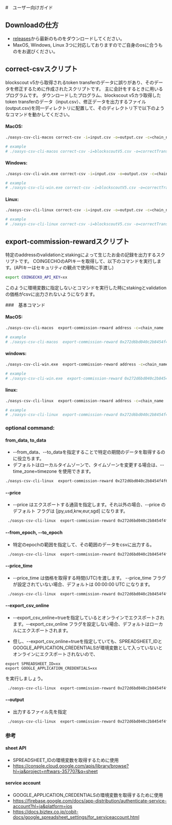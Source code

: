 #　ユーザー向けガイド


## Downloadの仕方

- [releases](https://github.com/oasysgames/explorer-csv-cli/releases)から最新のものをダウンロードしてください。
- MaxOS, Windows, Linux 3つに対応しておりますのでご自身のosに合うものをお選びください。

## correct-csvスクリプト

blockscout v5から取得されるtoken transferのデータに誤りがあり、そのデータを修正するために作成されたスクリプトです。
主に会計をするときに用いるプログラムです。
ダウンロードしたプログラム、blockscout v5カラ取得したtoken transferのデータ（input.csv）、修正データを出力するファイル(output.csv)を同一ディレクトリに配置して、そのディレクトリ下で以下のようなコマンドを動かしてください。

#### MacOS:

```bash
./oasys-csv-cli-macos correct-csv -i=input.csv -o=output.csv -c=chain_name

# example
# ./oasys-csv-cli-macos correct-csv -i=blockscoutV5.csv -o=correctTransferData.csv -c=hub_mainnet
```

#### Windows:

```bash
./oasys-csv-cli-win.exe correct-csv -i=input.csv -o=output.csv -c=chain_name

# example
# ./oasys-csv-cli-win.exe correct-csv -i=blockscoutV5.csv -o=correctTransferData.csv -c=hub_mainnet
```

#### Linux:

```bash
./oasys-csv-cli-linux correct-csv -i=input.csv -o=output.csv -c=chain_name

# example
# ./oasys-csv-cli-linux correct-csv -i=blockscoutV5.csv -o=correctTransferData.csv -c=hub_mainnet
```

## export-commission-rewardスクリプト

特定のaddressのvalidationとstakingによって生じたお金の記録を出力するスクリプトです。
COINGECHOのAPIキーを取得して、以下のコマンドを実行します。(APIキーはセキュリティの観点で使用時に手渡し)

```bash
export COINGECKO_API_KEY=xx
```

このように環境変数に指定しないとコマンドを実行した時にstakingとvalidationの価格がcsvに出力されないようになります。

###　基本コマンド

#### MacOS:

```bash
./oasys-csv-cli-macos  export-commission-reward address -c=chain_name

# example
# ./oasys-csv-cli-macos  export-commission-reward 0x272d6bd040c2b8454f4f6f43115758fbe318ee2c -c=hub_mainnet 
```

#### windows:

```bash
./oasys-csv-cli-win.exe  export-commission-reward address -c=chain_name

# example
# ./oasys-csv-cli-win.exe  export-commission-reward 0x272d6bd040c2b8454f4f6f43115758fbe318ee2c -c=hub_mainnet 
```

#### linux:

```bash
./oasys-csv-cli-linux  export-commission-reward address -c=chain_name

# example
# ./oasys-csv-cli-linux  export-commission-reward 0x272d6bd040c2b8454f4f6f43115758fbe318ee2c -c=hub_mainnet 
```

### optional command:  

#### from_data, to_data

* --from_data、--to_dataを指定することで特定の期間のデータを取得するのに役立ちます。
* デフォルトはローカルタイムゾーンで、タイムゾーンを変更する場合は、--time_zone=timezone を使用できます。

```bash
./oasys-csv-cli-linux  export-commission-reward 0x272d6bd040c2b8454f4f6f43115758fbe318ee2c -c=hub_mainnet --from_data=2023-08-16T10:00:00 --to_data=2023-10-16T10:00:00
```

#### --price

* --price はエクスポートする通貨を指定します。それ以外の場合、--price のデフォルト フラグは [jpy,usd,krw,eur,sgd] になります。

```bash
 ./oasys-csv-cli-linux  export-commission-reward 0x272d6bd040c2b8454f4f6f43115758fbe318ee2c -c=hub_mainnet --price=jpy
```

#### --from_epoch, --to_epoch

* 特定のepochの範囲を指定して、その範囲のデータをcsvに出力する。

```bash
 ./oasys-csv-cli-linux  export-commission-reward 0x272d6bd040c2b8454f4f6f43115758fbe318ee2c -c=hub_mainnet  --from_epoch=246 --to_epoch=247
```

#### --price_time

* --price_time は価格を取得する時間(UTC)を渡します。 --price_time フラグが設定されていない場合、デフォルトは 00:00:00 UTC になります。

```bash
 ./oasys-csv-cli-linux  export-commission-reward 0x272d6bd040c2b8454f4f6f43115758fbe318ee2c --price_time=10:00:00
```

#### --export_csv_online

* --export_csv_online=trueを指定しているとオンラインでエクスポートされます。--export_csv_online フラグを設定しない場合、デフォルトはローカルにエクスポートされます。 

* 但し、--export_csv_online=trueを指定していても、SPREADSHEET_IDとGOOGLE_APPLICATION_CREDENTIALSが環境変数として入っていないとオンラインにエクスポートされないので、

```
export SPREADSHEET_ID=xx
export GOOGLE_APPLICATION_CREDENTIALS=xx
```
を実行しましょう。

```bash
 ./oasys-csv-cli-linux  export-commission-reward 0x272d6bd040c2b8454f4f6f43115758fbe318ee2c -c=hub_mainnet --export_csv_online=true
```

#### --output

* 出力するファイル先を指定

```bash
 ./oasys-csv-cli-linux  export-commission-reward 0x272d6bd040c2b8454f4f6f43115758fbe318ee2c -c=hub_mainnet -o=output.csv
```

### 参考

#### sheet API
* SPREADSHEET_IDの環境変数を取得するために使用
* https://console.cloud.google.com/apis/library/browse?hl=ja&project=nftwars-357707&q=sheet

#### service account
* GOOGLE_APPLICATION_CREDENTIALSの環境変数を取得するために使用
* https://firebase.google.com/docs/app-distribution/authenticate-service-account?hl=ja&platform=ios
* https://docs.biztex.co.jp/cobit-docs/google_spreadsheet_settings/for_serviceaccount.html













